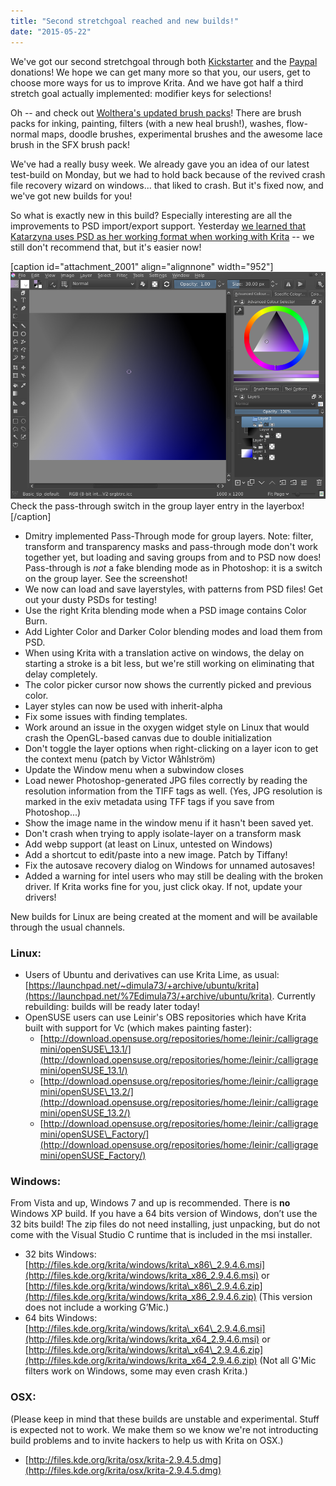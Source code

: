 ```yaml
---
title: "Second stretchgoal reached and new builds!"
date: "2015-05-22"
---
```


We've got our second stretchgoal through both [Kickstarter](https://www.kickstarter.com/projects/krita/krita-free-paint-app-lets-make-it-faster-than-phot) and the [Paypal](https://krita.org/2015-kickstarter/) donations! We hope we can get many more so that you, our users, get to choose more ways for us to improve Krita. And we have got half a third stretch goal actually implemented: modifier keys for selections!

Oh -- and check out [Wolthera's updated brush packs](https://forum.kde.org/viewtopic.php?f=274&t=125125)! There are brush packs for inking, painting, filters (with a new heal brush!), washes, flow-normal maps, doodle brushes, experimental brushes and the awesome lace brush in the SFX brush pack!

We've had a really busy week. We already gave you an idea of our latest test-build on Monday, but we had to hold back because of the revived crash file recovery wizard on windows... that liked to crash. But it's fixed now, and we've got new builds for you!

So what is exactly new in this build? Especially interesting are all the improvements to PSD import/export support. Yesterday [we learned that Katarzyna uses PSD as her working format when working with Krita](https://krita.org/item/krita-comes-to-discworld/) \-- we still don't recommend that, but it's easier now!

\[caption id="attachment\_2001" align="alignnone" width="952"\][![Check the pass-through switch in the group layer entry in the layerbox!](images/passthtrough.png)](https://krita.org/wp-content/uploads/2015/05/passthtrough.png) Check the pass-through switch in the group layer entry in the layerbox!\[/caption\]

- Dmitry implemented Pass-Through mode for group layers. Note: filter, transform and transparency masks and pass-through mode don't work together yet, but loading and saving groups from and to PSD now does! Pass-through is _not_ a fake blending mode as in Photoshop: it is a switch on the group layer. See the screenshot!
- We now can load and save layerstyles, with patterns from PSD files! Get out your dusty PSDs for testing!
- Use the right Krita blending mode when a PSD image contains Color Burn.
- Add Lighter Color and Darker Color blending modes and load them from PSD.
- When using Krita with a translation active on windows, the delay on starting a stroke is a bit less, but we're still working on eliminating that delay completely.
- The color picker cursor now shows the currently picked and previous color.
- Layer styles can now be used with inherit-alpha
- Fix some issues with finding templates.
- Work around an issue in the oxygen widget style on Linux that would crash the OpenGL-based canvas due to double initialization
- Don't toggle the layer options when right-clicking on a layer icon to get the context menu (patch by Victor Wåhlström)
- Update the Window menu when a subwindow closes
- Load newer Photoshop-generated JPG files correctly by reading the resolution information from the TIFF tags as well. (Yes, JPG resolution is marked in the exiv metadata using TFF tags if you save from Photoshop...)
- Show the image name in the window menu if it hasn't been saved yet.
- Don't crash when trying to apply isolate-layer on a transform mask
- Add webp support (at least on Linux, untested on Windows)
- Add a shortcut to edit/paste into a new image. Patch by Tiffany!
- Fix the autosave recovery dialog on Windows for unnamed autosaves!
- Added a warning for intel users who may still be dealing with the broken driver. If Krita works fine for you, just click okay. If not, update your drivers!

New builds for Linux are being created at the moment and will be available through the usual channels.

### Linux:

- Users of Ubuntu and derivatives can use Krita Lime, as usual: [https://launchpad.net/~dimula73/+archive/ubuntu/krita](https://launchpad.net/%7Edimula73/+archive/ubuntu/krita). Currently rebuilding: builds will be ready later today!
- OpenSUSE users can use Leinir's OBS repositories which have Krita built with support for Vc (which makes painting faster):
    - [http://download.opensuse.org/repositories/home:/leinir:/calligragemini/openSUSE\_13.1/](http://download.opensuse.org/repositories/home:/leinir:/calligragemini/openSUSE_13.1/)
    - [http://download.opensuse.org/repositories/home:/leinir:/calligragemini/openSUSE\_13.2/](http://download.opensuse.org/repositories/home:/leinir:/calligragemini/openSUSE_13.2/)
    - [http://download.opensuse.org/repositories/home:/leinir:/calligragemini/openSUSE\_Factory/](http://download.opensuse.org/repositories/home:/leinir:/calligragemini/openSUSE_Factory/)

### Windows:

From Vista and up, Windows 7 and up is recommended. There is **no** Windows XP build. If you have a 64 bits version of Windows, don’t use the 32 bits build! The zip files do not need installing, just unpacking, but do not come with the Visual Studio C runtime that is included in the msi installer.

- 32 bits Windows: [http://files.kde.org/krita/windows/krita\_x86\_2.9.4.6.msi](http://files.kde.org/krita/windows/krita_x86_2.9.4.6.msi) or [http://files.kde.org/krita/windows/krita\_x86\_2.9.4.6.zip](http://files.kde.org/krita/windows/krita_x86_2.9.4.6.zip) (This version does not include a working G’Mic.)
- 64 bits Windows: [http://files.kde.org/krita/windows/krita\_x64\_2.9.4.6.msi](http://files.kde.org/krita/windows/krita_x64_2.9.4.6.msi) or [http://files.kde.org/krita/windows/krita\_x64\_2.9.4.6.zip](http://files.kde.org/krita/windows/krita_x64_2.9.4.6.zip) (Not all G'Mic filters work on Windows, some may even crash Krita.)

### OSX:

(Please keep in mind that these builds are unstable and experimental. Stuff is expected not to work. We make them so we know we're not introducting build problems and to invite hackers to help us with Krita on OSX.)

- [http://files.kde.org/krita/osx/krita-2.9.4.5.dmg](http://files.kde.org/krita/osx/krita-2.9.4.5.dmg)
